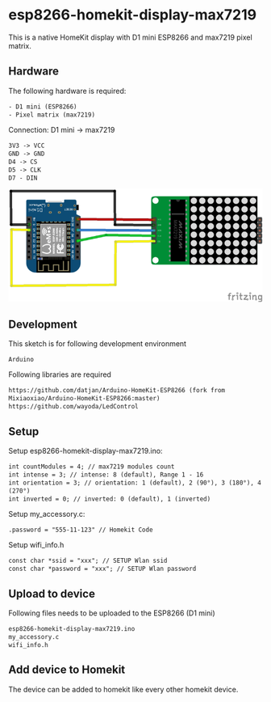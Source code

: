 # esp8266-homekit-display-max7219
This is a native HomeKit display with D1 mini ESP8266 and max7219 pixel matrix.

## Hardware
The following hardware is required:
```
- D1 mini (ESP8266)
- Pixel matrix (max7219)
```

Connection:
D1 mini -> max7219
```
3V3 -> VCC
GND -> GND
D4 -> CS
D5 -> CLK
D7 - DIN
```
![alt text](https://github.com/datjan/esp8266-homekit-display-max7219/blob/main/connection-schema.png?raw=true)

## Development
This sketch is for following development environment
```
Arduino
```

Following libraries are required
```
https://github.com/datjan/Arduino-HomeKit-ESP8266 (fork from Mixiaoxiao/Arduino-HomeKit-ESP8266:master)
https://github.com/wayoda/LedControl
```

## Setup
Setup esp8266-homekit-display-max7219.ino:
```
int countModules = 4; // max7219 modules count
int intense = 3; // intense: 8 (default), Range 1 - 16
int orientation = 3; // orientation: 1 (default), 2 (90°), 3 (180°), 4 (270°)
int inverted = 0; // inverted: 0 (default), 1 (inverted)
```

Setup my_accessory.c:
```
.password = "555-11-123" // Homekit Code
```

Setup wifi_info.h
```
const char *ssid = "xxx"; // SETUP Wlan ssid
const char *password = "xxx"; // SETUP Wlan password
```

## Upload to device
Following files needs to be uploaded to the ESP8266 (D1 mini)
```
esp8266-homekit-display-max7219.ino
my_accessory.c
wifi_info.h
```

## Add device to Homekit
The device can be added to homekit like every other homekit device.
